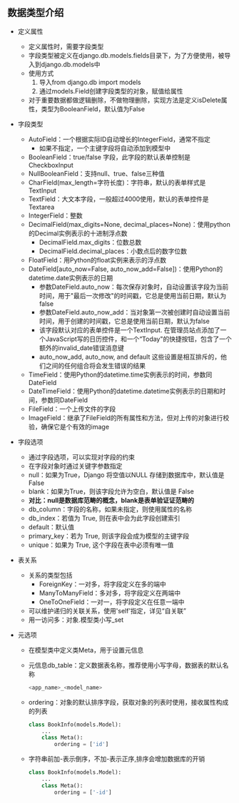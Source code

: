 ## 数据类型介绍

- 定义属性

  - 定义属性时，需要字段类型
  - 字段类型被定义在django.db.models.fields目录下，为了方便使用，被导入到django.db.models中
  - 使用方式
    1. 导入from django.db import models
    2. 通过models.Field创建字段类型的对象，赋值给属性
  - 对于重要数据都做逻辑删除，不做物理删除，实现方法是定义isDelete属性，类型为BooleanField，默认值为False

- 字段类型

  - AutoField：一个根据实际ID自动增长的IntegerField，通常不指定
    - 如果不指定，一个主键字段将自动添加到模型中
  - BooleanField：true/false 字段，此字段的默认表单控制是CheckboxInput
  - NullBooleanField：支持null、true、false三种值
  - CharField(max_length=字符长度)：字符串，默认的表单样式是 TextInput
  - TextField：大文本字段，一般超过4000使用，默认的表单控件是Textarea
  - IntegerField：整数
  - DecimalField(max_digits=None, decimal_places=None)：使用python的Decimal实例表示的十进制浮点数
    - DecimalField.max_digits：位数总数
    - DecimalField.decimal_places：小数点后的数字位数
  - FloatField：用Python的float实例来表示的浮点数
  - DateField[auto_now=False, auto_now_add=False])：使用Python的datetime.date实例表示的日期
    - 参数DateField.auto_now：每次保存对象时，自动设置该字段为当前时间，用于"最后一次修改"的时间戳，它总是使用当前日期，默认为false
    - 参数DateField.auto_now_add：当对象第一次被创建时自动设置当前时间，用于创建的时间戳，它总是使用当前日期，默认为false
    - 该字段默认对应的表单控件是一个TextInput. 在管理员站点添加了一个JavaScript写的日历控件，和一个“Today"的快捷按钮，包含了一个额外的invalid_date错误消息键
    - auto_now_add, auto_now, and default 这些设置是相互排斥的，他们之间的任何组合将会发生错误的结果
  - TimeField：使用Python的datetime.time实例表示的时间，参数同DateField
  - DateTimeField：使用Python的datetime.datetime实例表示的日期和时间，参数同DateField
  - FileField：一个上传文件的字段
  - ImageField：继承了FileField的所有属性和方法，但对上传的对象进行校验，确保它是个有效的image

- 字段选项

  - 通过字段选项，可以实现对字段的约束
  - 在字段对象时通过关键字参数指定
  - null：如果为True，Django 将空值以NULL 存储到数据库中，默认值是 False
  - blank：如果为True，则该字段允许为空白，默认值是 False
  - **对比：null是数据库范畴的概念，blank是表单验证证范畴的**
  - db_column：字段的名称，如果未指定，则使用属性的名称
  - db_index：若值为 True, 则在表中会为此字段创建索引
  - default：默认值
  - primary_key：若为 True, 则该字段会成为模型的主键字段
  - unique：如果为 True, 这个字段在表中必须有唯一值

- 表关系

  - 关系的类型包括
    - ForeignKey：一对多，将字段定义在多的端中
    - ManyToManyField：多对多，将字段定义在两端中
    - OneToOneField：一对一，将字段定义在任意一端中
  - 可以维护递归的关联关系，使用'self'指定，详见“自关联”
  - 用一访问多：对象.模型类小写_set

- 元选项

  - 在模型类中定义类Meta，用于设置元信息

  - 元信息db_table：定义数据表名称，推荐使用小写字母，数据表的默认名称

    ```python
    <app_name>_<model_name>
    ```

  - ordering：对象的默认排序字段，获取对象的列表时使用，接收属性构成的列表

    ```python
    class BookInfo(models.Model):
        ...
        class Meta():
            ordering = ['id']
    ```

  - 字符串前加-表示倒序，不加-表示正序,排序会增加数据库的开销

    ```python
    class BookInfo(models.Model):
        ...
        class Meta():
            ordering = ['-id']
    ```